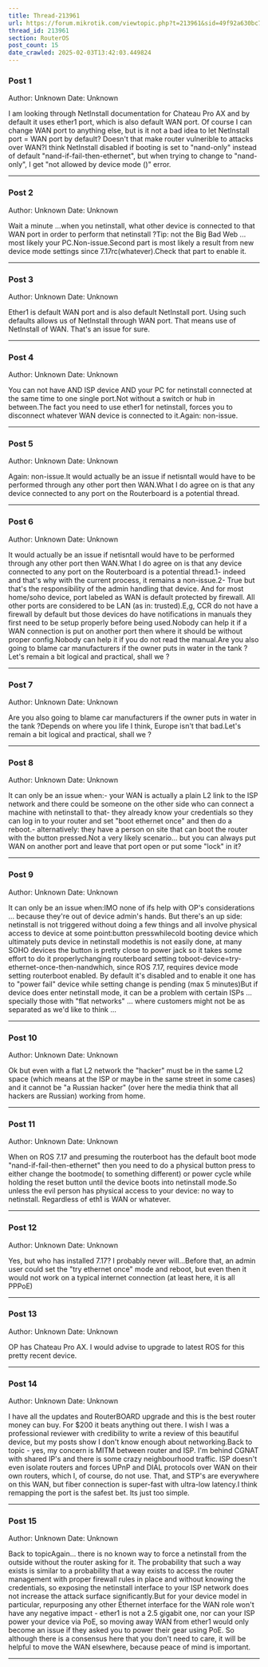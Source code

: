 ```yaml
---
title: Thread-213961
url: https://forum.mikrotik.com/viewtopic.php?t=213961&sid=49f92a630bc7970d8ca50523be880e8f
thread_id: 213961
section: RouterOS
post_count: 15
date_crawled: 2025-02-03T13:42:03.449824
---
```


### Post 1
Author: Unknown
Date: Unknown

I am looking through NetInstall documentation for Chateau Pro AX and by default it uses ether1 port, which is also default WAN port. Of course I can change WAN port to anything else, but is it not a bad idea to let NetInstall port = WAN port by default? Doesn't that make router vulnerible to attacks over WAN?I think NetInstall disabled if booting is set to "nand-only" instead of default "nand-if-fail-then-ethernet", but when trying to change to "nand-only", I get "not allowed by device mode ()" error.

---
### Post 2
Author: Unknown
Date: Unknown

Wait a minute ...when you netinstall, what other device is connected to that WAN port in order to perform that netinstall ?Tip: not the Big Bad Web ... most likely your PC.Non-issue.Second part is most likely a result from new device mode settings since 7.17rc(whatever).Check that part to enable it.

---
### Post 3
Author: Unknown
Date: Unknown

Ether1 is default WAN port and is also default NetInstall port. Using such defaults allows us of NetInstall through WAN port. That means use of NetInstall of WAN. That's an issue for sure.

---
### Post 4
Author: Unknown
Date: Unknown

You can not have AND ISP device AND your PC for netinstall connected at the same time to one single port.Not without a switch or hub in between.The fact you need to use ether1 for netinstall, forces you to disconnect whatever WAN device is connected to it.Again: non-issue.

---
### Post 5
Author: Unknown
Date: Unknown

Again: non-issue.It would actually be an issue if netisntall would have to be performed through any other port then WAN.What I do agree on is that any device connected to any port on the Routerboard is a potential thread.

---
### Post 6
Author: Unknown
Date: Unknown

It would actually be an issue if netisntall would have to be performed through any other port then WAN.What I do agree on is that any device connected to any port on the Routerboard is a potential thread.1- indeed and that's why with the current process, it remains a non-issue.2- True but that's the responsibility of the admin handling that device. And for most home/soho device, port labeled as WAN is default protected by firewall. All other ports are considered to be LAN (as in: trusted).E,g, CCR do not have a firewall by default but those devices do have notifications in manuals they first need to be setup properly before being used.Nobody can help it if a WAN connection is put on another port then where it should be without proper config.Nobody can help it if you do not read the manual.Are you also going to blame car manufacturers if the owner puts in water in the tank ?Let's remain a bit logical and practical, shall we ?

---
### Post 7
Author: Unknown
Date: Unknown

Are you also going to blame car manufacturers if the owner puts in water in the tank ?Depends on where you life I think, Europe isn't that bad.Let's remain a bit logical and practical, shall we ?

---
### Post 8
Author: Unknown
Date: Unknown

It can only be an issue when:- your WAN is actually a plain L2 link to the ISP network and there could be someone on the other side who can connect a machine with netinstall to that- they already know your credentials so they can log in to your router and set "boot ethernet once" and then do a reboot.- alternatively: they have a person on site that can boot the router with the button pressed.Not a very likely scenario...  but you can always put WAN on another port and leave that port open or put some "lock" in it?

---
### Post 9
Author: Unknown
Date: Unknown

It can only be an issue when:IMO none of ifs help with OP's considerations ... because they're out of device admin's hands. But there's an up side: netinstall is not triggered without doing a few things and all involve physical access to device at some point:button presswhilecold booting device which ultimately puts device in netinstall modethis is not easily done, at many SOHO devices the button is pretty close to power jack so it takes some effort to do it properlychanging routerboard setting toboot-device=try-ethernet-once-then-nandwhich, since ROS 7.17, requires device mode setting routerboot enabled. By default it's disabled and to enable it one has to "power fail" device while setting change is pending (max 5 minutes)But if device does enter netinstall mode, it can be a problem with certain ISPs ... specially those with "flat networks" ... where customers might not be as separated as we'd like to think ...

---
### Post 10
Author: Unknown
Date: Unknown

Ok but even with a flat L2 network the "hacker" must be in the same L2 space (which means at the ISP or maybe in the same street in some cases) and it cannot be "a Russian hacker" (over here the media think that all hackers are Russian) working from home.

---
### Post 11
Author: Unknown
Date: Unknown

When on ROS 7.17 and presuming the routerboot has the default boot mode "nand-if-fail-then-ethernet" then you need to do a physical button press to either change the bootmode( to something different) or power cycle while holding the reset button until the device boots into netinstall mode.So unless the evil person has physical access to your device: no way to netinstall. Regardless of eth1 is WAN or whatever.

---
### Post 12
Author: Unknown
Date: Unknown

Yes, but who has installed 7.17?  I probably never will...Before that, an admin user could set the "try ethernet once" mode and reboot, but even then it would not work on a typical internet connection (at least here, it is all PPPoE)

---
### Post 13
Author: Unknown
Date: Unknown

OP has Chateau Pro AX. I would advise to upgrade to latest ROS for this pretty recent device.

---
### Post 14
Author: Unknown
Date: Unknown

I have all the updates and RouterBOARD upgrade and this is the best router money can buy. For $200 it beats anything out there. I wish I was a professional reviewer with credibility to write a review of this beautiful device, but my posts show I don't know enough about networking.Back to topic - yes, my concern is MITM between router and ISP. I'm behind CGNAT with shared IP's and there is some crazy neighbourhood traffic. ISP doesn't even isolate routers and forces UPnP and DIAL protocols over WAN on their own routers, which I, of course, do not use. That, and STP's are everywhere on this WAN, but fiber connection is super-fast with ultra-low latency.I think remapping the port is the safest bet. Its just too simple.

---
### Post 15
Author: Unknown
Date: Unknown

Back to topicAgain... there is no known way to force a netinstall from the outside without the router asking for it. The probability that such a way exists is similar to a probability that a way exists to access the router management with proper firewall rules in place and without knowing the credentials, so exposing the netinstall interface to your ISP network does not increase the attack surface significantly.But for your device model in particular, repurposing any other Ethernet interface for the WAN role won't have any negative impact - ether1 is not a 2.5 gigabit one, nor can your ISP power your device via PoE, so moving away WAN from ether1 would only become an issue if they asked you to power their gear using PoE. So although there is a consensus here that you don't need to care, it will be helpful to move the WAN elsewhere, because peace of mind is important.

---
